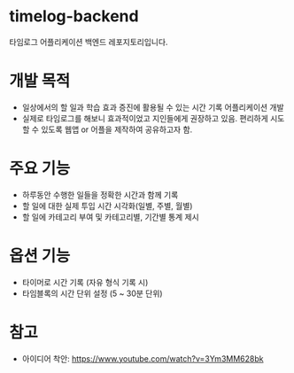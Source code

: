 # timelog-backend
타임로그 어플리케이션 백엔드 레포지토리입니다.

# 개발 목적
- 일상에서의 할 일과 학습 효과 증진에 활용될 수 있는 시간 기록 어플리케이션 개발
- 실제로 타임로그를 해보니 효과적이었고 지인들에게 권장하고 있음. 편리하게 시도할 수 있도록 웹앱 or 어플을 제작하여 공유하고자 함.

# 주요 기능
- 하루동안 수행한 일들을 정확한 시간과 함께 기록
- 할 일에 대한 실제 투입 시간 시각화(일별, 주별, 월별)
- 할 일에 카테고리 부여 및 카테고리별, 기간별 통계 제시

# 옵션 기능
- 타이머로 시간 기록 (자유 형식 기록 시)
- 타임블록의 시간 단위 설정 (5 ~ 30분 단위)

# 참고
- 아이디어 착안: https://www.youtube.com/watch?v=3Ym3MM628bk
